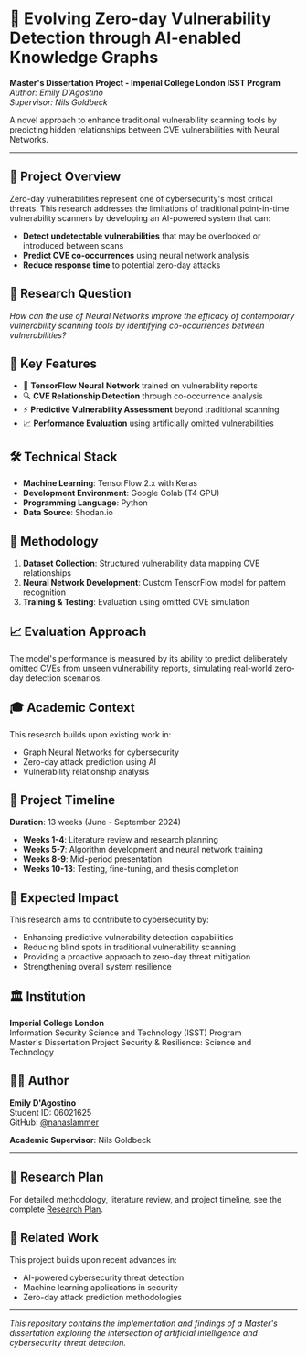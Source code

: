 # 🔐 Evolving Zero-day Vulnerability Detection through AI-enabled Knowledge Graphs

**Master's Dissertation Project - Imperial College London ISST Program**  
*Author: Emily D'Agostino*  
*Supervisor: Nils Goldbeck*

A novel approach to enhance traditional vulnerability scanning tools by predicting hidden relationships between CVE vulnerabilities with Neural Networks.

---

## 🎯 Project Overview

Zero-day vulnerabilities represent one of cybersecurity's most critical threats. This research addresses the limitations of traditional point-in-time vulnerability scanners by developing an AI-powered system that can:

- **Detect undetectable vulnerabilities** that may be overlooked or introduced between scans
- **Predict CVE co-occurrences** using neural network analysis
- **Reduce response time** to potential zero-day attacks

## 🔬 Research Question

*How can the use of Neural Networks improve the efficacy of contemporary vulnerability scanning tools by identifying co-occurrences between vulnerabilities?*

## 🚀 Key Features

- 🧠 **TensorFlow Neural Network** trained on vulnerability reports
- 🔍 **CVE Relationship Detection** through co-occurrence analysis
- ⚡ **Predictive Vulnerability Assessment** beyond traditional scanning
- 📈 **Performance Evaluation** using artificially omitted vulnerabilities

## 🛠️ Technical Stack

- **Machine Learning**: TensorFlow 2.x with Keras
- **Development Environment**: Google Colab (T4 GPU)
- **Programming Language**: Python
- **Data Source**: Shodan.io

## 🔬 Methodology

1. **Dataset Collection**: Structured vulnerability data mapping CVE relationships
2. **Neural Network Development**: Custom TensorFlow model for pattern recognition
4. **Training & Testing**: Evaluation using omitted CVE simulation

## 📈 Evaluation Approach

The model's performance is measured by its ability to predict deliberately omitted CVEs from unseen vulnerability reports, simulating real-world zero-day detection scenarios.

## 🎓 Academic Context

This research builds upon existing work in:
- Graph Neural Networks for cybersecurity
- Zero-day attack prediction using AI
- Vulnerability relationship analysis

## 📅 Project Timeline

**Duration**: 13 weeks (June - September 2024)
- **Weeks 1-4**: Literature review and research planning
- **Weeks 5-7**: Algorithm development and neural network training
- **Weeks 8-9**: Mid-period presentation
- **Weeks 10-13**: Testing, fine-tuning, and thesis completion

## 🎯 Expected Impact

This research aims to contribute to cybersecurity by:
- Enhancing predictive vulnerability detection capabilities
- Reducing blind spots in traditional vulnerability scanning
- Providing a proactive approach to zero-day threat mitigation
- Strengthening overall system resilience

## 🏛️ Institution

**Imperial College London**  
Information Security Science and Technology (ISST) Program  
Master's Dissertation Project
Security & Resilience: Science and Technology

## 👨‍🎓 Author

**Emily D'Agostino**  
Student ID: 06021625  
GitHub: [@nanaslammer](https://github.com/nanaslammer)

**Academic Supervisor**: Nils Goldbeck

---

## 📄 Research Plan

For detailed methodology, literature review, and project timeline, see the complete [Research Plan](Research_Plan_Final.pdf).

## 🔗 Related Work

This project builds upon recent advances in:
- AI-powered cybersecurity threat detection
- Machine learning applications in security
- Zero-day attack prediction methodologies

---

*This repository contains the implementation and findings of a Master's dissertation exploring the intersection of artificial intelligence and cybersecurity threat detection.*
